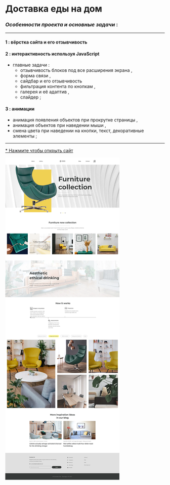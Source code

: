 # Доставка еды на дом

### _Особенности проекта и основные задачи_ : 
***

#### 1 : вёрстка сайта и его отзывчивость
#### 2 : интерактивность используя JavaScript
* главные задачи :
  * отзывчивость блоков под все расширения экрана ,
  * форма связи ,
  * сайдбар и его отзывчивость
  * фильтрация контента по кнопкам ,
  * галерея и её адаптив ,
  * слайдер ;
#### 3 : анимации
* анимация появления объектов при прокрутке страницы ,
* анимация объектов при наведении мыши ,
* смена цвета при наведении на кнопки, текст, декоративные элементы ;


***

[* Нажмите чтобы открыть сайт](https://arinawebsite.github.io/webasto/)

![Изображение](/img/drsire.webp)
